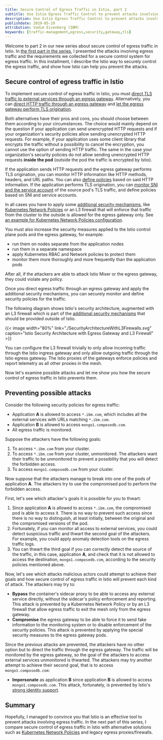 ```yaml
---
title: Secure Control of Egress Traffic in Istio, part 2
subtitle: Use Istio Egress Traffic Control to prevent attacks involving egress traffic
description: Use Istio Egress Traffic Control to prevent attacks involving egress traffic.
publishdate: 2019-05-29
attribution: Vadim Eisenberg (IBM)
keywords: [traffic-management,egress,security,gateway,tls]
---
```


Welcome to part 2 in our new series about secure control of egress traffic in Istio.
In [the first part in the series](/blog/2019/egress-traffic-control-in-istio-part-1/), I presented the attacks involving
egress traffic and the requirements we collected for a secure control system for egress traffic.
In this installment, I describe the Istio way to securely control the egress traffic, and show how Istio can help you
prevent the attacks.

## Secure control of egress traffic in Istio

To implement secure control of egress traffic in Istio, you must
[direct TLS traffic to external services through an egress gateway](/docs/tasks/traffic-management/egress/egress-gateway/#egress-gateway-for-https-traffic).
Alternatively, you
can [direct HTTP traffic through an egress gateway](/docs/tasks/traffic-management/egress/egress-gateway/#egress-gateway-for-http-traffic)
and [let the egress gateway perform TLS origination](/docs/tasks/traffic-management/egress/egress-gateway-tls-origination/#perform-tls-origination-with-an-egress-gateway).

Both alternatives have their pros and cons, you should choose between them according to your circumstances. The choice would mainly depend on the question if your application can send unencrypted HTTP requests and if your organization's security policies allow sending unencrypted HTTP requests. For example, if your application uses some client library that encrypts the traffic without a possibility to cancel the encryption, you cannot use the option of sending HTTP traffic. The same in the case your organization's security policies do not allow sending unencrypted HTTP requests **inside the pod** (outside the pod the traffic is encrypted by Istio).

If the application sends HTTP requests and the egress gateway performs TLS origination, you can monitor HTTP
information like HTTP methods, headers, and URL paths. You can also
[define policies](/blog/2018/egress-monitoring-access-control) based on said HTTP information. If the application
performs TLS origination, you can
[monitor SNI and the service account](/docs/tasks/traffic-management/egress/egress_sni_monitoring_and_policies/) of the
source pod's TLS traffic, and define policies based on SNI and service accounts.

In all cases you have to apply some
[additional security mechanisms](/docs/tasks/traffic-management/egress/egress-gateway/#additional-security-considerations),
like [Kubernetes Network Policies](https://kubernetes.io/docs/concepts/services-networking/network-policies/) or an L3
firewall that will enforce that traffic from the cluster to the outside is allowed for the egress gateway only. See
[an example for Kubernetes Network Policies configuration](/docs/tasks/traffic-management/egress/egress-gateway/#apply-kubernetes-network-policies).

You must also increase the security measures applied to the Istio control plane pods and the egress gateway, for example:

* run them on nodes separate from the application nodes
* run them in a separate namespace
* apply Kubernetes RBAC and Network policies to protect them
* monitor them more thoroughly and more frequently than the application pods

After all, if the attackers are able to attack Istio Mixer or the egress gateway, they could
violate any policy.

Once you direct egress traffic through an egress gateway and apply the additional security mechanisms,
you can securely monitor and define security policies for the traffic.

The following diagram shows Istio's security architecture, augmented with an L3 firewall which is part of the
[additional security mechanisms](/docs/tasks/traffic-management/egress/egress-gateway/#additional-security-considerations)
that should be provided outside of Istio.

{{< image width="80%" link="./SecurityArchitectureWithL3Firewalls.svg" caption="Istio Security Architecture with Egress Gateway and L3 Firewall" >}}

You can configure the L3 firewall trivially to only allow incoming traffic through the Istio ingress gateway and
only allow outgoing traffic through the Istio egress gateway. The Istio proxies of the gateways enforce policies and report telemetry as all other proxies in the mesh.

Now let's examine possible attacks and let me show you how the secure control of egress traffic in Istio prevents them.

## Preventing possible attacks

Consider the following security policies for egress traffic:

* Application **A** is allowed to access `*.ibm.com`, which includes all the external services with URLs matching
`*.ibm.com`.
* Application **B** is allowed to access `mongo1.composedb.com`.
* All egress traffic is monitored.

Suppose the attackers have the following goals:

1. To access `*.ibm.com` from your cluster.
1. To access `*.ibm.com` from your cluster, unmonitored. The attackers want their traffic to be unmonitored to prevent a
possibility that you will detect the forbidden access.
1. To access `mongo1.composedb.com` from your cluster.

Now suppose that the attackers manage to break into one of the pods of application **A**. The attackers try to use the compromised pod to perform the forbidden access.

First, let's see which attacker's goals it is possible for you to thwart:

1. Since application **A** is allowed to access `*.ibm.com`, the compromised pod is able to access it. There is no way to prevent such access since there is no way to distinguish, at
least initially, between the original and the compromised versions of the pod.
1. Fortunately, if you can monitor all
access to external services, you could detect suspicious traffic and thwart the second goal of the attackers.
For example, you could apply anomaly detection tools on the egress traffic logs.
1. You can thwart the third goal if you can correctly detect the source of the traffic, in this case, application **A**,
and check that it is not allowed to access the destination, `mongo1.composedb.com`, according to the security policies
mentioned above.

Now, let's see which attacks malicious actors could attempt to achieve their goals and how secure control of egress
traffic in Istio will prevent each kind of attack. The attackers may try to:

* **Bypass** the container's sidecar proxy to be able to access any external service directly, without the sidecar's
   policy enforcement and reporting. This attack is prevented by a Kubernetes Network Policy or by an L3 firewall that
   allow egress traffic to exit the mesh only from the egress gateway.
* **Compromise** the egress gateway to be able to force it to send fake information to the monitoring system or to
   disable enforcement of the security policies. This attack is prevented by applying the special security measures to
   the egress gateway pods.

Since the previous attacks are prevented, the attackers have no other option but to direct the traffic through the
egress gateway. The traffic will be monitored by the egress gateway, so the goal of the attackers to access
external services unmonitored is thwarted. The attackers may try another attempt to achieve their second goal,
that is to access `mongo1.composedb.com`:

* **Impersonate** as application **B** since application **B** is allowed to access `mongo1.composedb.com`. This attack, fortunately, is prevented by Istio's [strong identity support](/docs/concepts/security/#istio-identity).

## Summary

Hopefully, I managed to convince you that Istio is an effective tool to prevent attacks involving egress
traffic. In the next part of this series, I compare secure control of egress traffic in Istio with alternative
solutions such as
[Kubernetes Network Policies](https://kubernetes.io/docs/concepts/services-networking/network-policies/) and legacy
egress proxies/firewalls.
